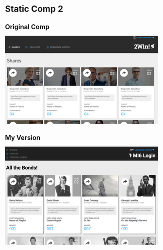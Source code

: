 # Static Comp 2

## Original Comp
![Original](/assets/Comps/Original%20Comp.png)

## My Version
![My Version](/assets/Comps/My%20Version.png)
